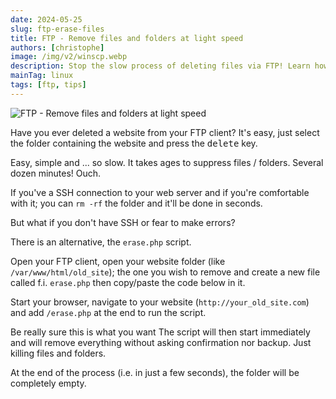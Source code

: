```yaml
---
date: 2024-05-25
slug: ftp-erase-files
title: FTP - Remove files and folders at light speed
authors: [christophe]
image: /img/v2/winscp.webp
description: Stop the slow process of deleting files via FTP! Learn how to remove entire websites and folders at lightning speed using a simple, self-deleting PHP script—even without SSH access.
mainTag: linux
tags: [ftp, tips]
---
```

<!-- cspell:ignore subfolders -->
![FTP - Remove files and folders at light speed](/img/v2/winscp.webp)

Have you ever deleted a website from your FTP client? It's easy, just select the folder containing the website and press the <kbd>delete</kbd> key.

Easy, simple and ... so slow. It takes ages to suppress files / folders. Several dozen minutes! Ouch.

If you've a SSH connection to your web server and if you're comfortable with it; you can `rm -rf` the folder and it'll be done in seconds.

But what if you don't have SSH or fear to make errors?

There is an alternative, the `erase.php` script.

<!-- truncate -->

Open your FTP client, open your website folder (like `/var/www/html/old_site`); the one you wish to remove and create a new file called f.i. `erase.php` then copy/paste the code below in it.

<Snippet filename="erase.php" source="./files/erase.php" />

Start your browser, navigate to your website (`http://your_old_site.com`) and add `/erase.php` at the end to run the script.

<AlertBox variant="danger" title="Make sure this is what you want">
Be really sure this is what you want
</AlertBox>

<AlertBox variant="danger" title="Be extremely sure this is what you want">
The script will then start immediately and will remove everything without asking confirmation nor backup. Just killing files and folders.

At the end of the process (i.e. in just a few seconds), the folder will be completely empty.
</AlertBox>
